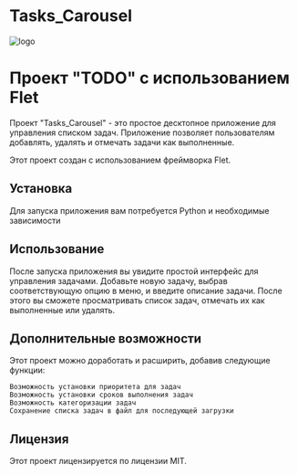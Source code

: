 # Tasks_Carousel
![logo](https://github.com/SavoskinSergey/tasks_carousel/assets/115171733/20032d60-86f8-42ab-b079-45be1eda4e35)

# Проект "TODO" с использованием Flet

Проект "Tasks_Carousel" - это простое десктопное приложение для управления списком задач. Приложение позволяет пользователям добавлять, удалять и отмечать задачи как выполненные.

Этот проект создан с использованием фреймворка Flet.

## Установка

Для запуска приложения вам потребуется Python и необходимые зависимости

## Использование

После запуска приложения вы увидите простой интерфейс для управления задачами. Добавьте новую задачу, выбрав соответствующую опцию в меню, и введите описание задачи. После этого вы сможете просматривать список задач, отмечать их как выполненные или удалять.

## Дополнительные возможности

Этот проект можно доработать и расширить, добавив следующие функции:

	Возможность установки приоритета для задач
	Возможность установки сроков выполнения задач
	Возможность категоризации задач
	Сохранение списка задач в файл для последующей загрузки

## Лицензия

Этот проект лицензируется по лицензии MIT.
